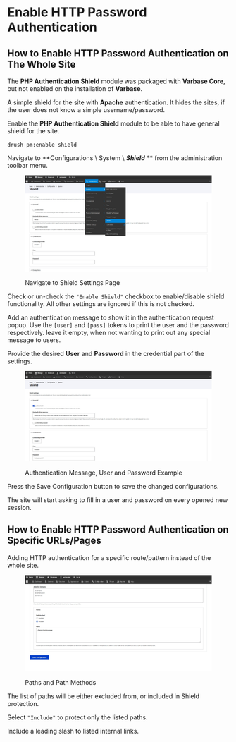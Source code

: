 # Enable HTTP Password Authentication

## How to Enable HTTP Password Authentication on The Whole Site

The **PHP Authentication Shield** module was packaged with **Varbase Core**, but not enabled on the installation of **Varbase**.

A simple shield for the site with **Apache** authentication. It hides the sites, if the user does not know a simple username/password.

Enable the **PHP Authentication Shield** module to be able to have general shield for the site.

```
drush pm:enable shield
```

Navigate to **Configurations \ System \ **_**Shield**_** ** from the administration toolbar menu.

<figure><img src="../../../.gitbook/assets/Shield-varbase9009d1.jpg" alt=""><figcaption><p>Navigate to Shield Settings Page</p></figcaption></figure>

Check or un-check the `"Enable Shield"` checkbox to enable/disable shield functionality. All other settings are ignored if this is not checked.

Add an authentication message to show it in the authentication request popup. Use the `[user]` and `[pass]` tokens to print the user and the password respectively. leave it empty, when not wanting to print out any special message to users.

Provide the desired **User** and **Password** in the credential part of the settings.

<figure><img src="../../../.gitbook/assets/Shield-varbase9009d1-2.jpg" alt=""><figcaption><p>Authentication Message, User and Password Example</p></figcaption></figure>

Press the Save Configuration button to save the changed configurations.

The site will start asking to fill in a user and password on every opened new session.



## How to Enable HTTP Password Authentication on Specific URLs/Pages

Adding HTTP authentication for a specific route/pattern instead of the whole site.

<figure><img src="../../../.gitbook/assets/Shield-varbase9009d1-3.jpg" alt=""><figcaption><p>Paths and Path Methods</p></figcaption></figure>

The list of paths will be either excluded from, or included in Shield protection.

Select `"Include"` to protect only the listed paths.

Include a leading slash to listed internal links.
